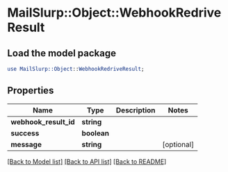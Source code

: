 # MailSlurp::Object::WebhookRedriveResult

## Load the model package
```perl
use MailSlurp::Object::WebhookRedriveResult;
```

## Properties
Name | Type | Description | Notes
------------ | ------------- | ------------- | -------------
**webhook_result_id** | **string** |  | 
**success** | **boolean** |  | 
**message** | **string** |  | [optional] 

[[Back to Model list]](../README#documentation-for-models) [[Back to API list]](../README#documentation-for-api-endpoints) [[Back to README]](../README)


